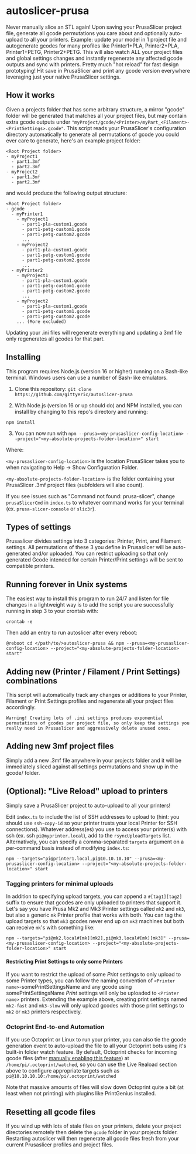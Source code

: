 # autoslicer-prusa

Never manually slice an STL again!  Upon saving your PrusaSlicer project file, generate all gcode permutations you care about and optionally auto-upload to all your printers. Example: update your model in 1 project file and autogenerate gcodes for many profiles like Printer1+PLA, Printer2+PLA, Printer1+PETG, Printer2+PETG.  This will also watch ALL your project files and global settings changes and instantly regenerate any affected gcode outputs and sync with printers.  Pretty much "hot reload" for fast design prototyping!  Hit save in PrusaSlicer and print any gcode version everywhere leveraging just your native PrusaSlicer settings.

## How it works

Given a projects folder that has some arbitrary structure, a mirror "gcode" folder will be generated that matches all your project files, but may contain extra gcode outputs under `"myProject/gcode/<Printer>/myPart_<Filament>-<PrintSettings>.gcode"`.  This script reads your PrusaSlicer's configuration directory automatically to generate all permutations of gcode you could ever care to generate, here's an example project folder:

```
<Root Project folder>
- myProject1
  - part1.3mf
  - part2.3mf
- myProject2
  - part1.3mf
  - part2.3mf
```

and would produce the following output structure:


```
<Root Project folder>
- gcode
  - myPrinter1
    - myProject1
      - part1-pla-custom1.gcode
      - part1-petg-custom1.gcode
      - part1-petg-custom2.gcode
      ...
    - myProject2
      - part1-pla-custom1.gcode
      - part1-petg-custom1.gcode
      - part1-petg-custom2.gcode
      ...
  - myPrinter2
    - myProject1
      - part1-pla-custom1.gcode
      - part1-petg-custom1.gcode
      - part1-petg-custom2.gcode
      ...
    - myProject2
      - part1-pla-custom1.gcode
      - part1-petg-custom1.gcode
      - part1-petg-custom2.gcode
    ... (More excluded)
```

Updating your .ini files will regenerate everything and updating a 3mf file only regenerates all gcodes for that part.

## Installing

This program requires Node.js (version 16 or higher) running on a Bash-like terminal.  Windows users can use a number of Bash-like emulators.

1. Clone this repository: `git clone https://github.com/gittyeric/autoslicer-prusa`

2. With Node.js (version 16 or up should do) and NPM installed, you can install by changing to this repo's directory and running:

`npm install`

3. You can now run with `npm --prusa=<my-prusaslicer-config-location> --project="<my-absolute-projects-folder-location>" start`

Where:

`<my-prusaslicer-config-location>` is the location PrusaSlicer takes you to when navigating to Help -> Show Configuration Folder.

`<my-absolute-projects-folder-location>` is the folder containing your PrusaSlicer .3mf project files (subfolders will also count).

If you see issues such as "Command not found: prusa-slicer", change `prusaSlicerCmd` in `index.ts` to whatever command works for your terminal (ex. `prusa-slicer-console` or `slic3r`).

## Types of settings

Prusaslicer divides settings into 3 categories: Printer, Print, and Filament settings.  All permutations of these 3 you define in Prusaslicer will be auto-generated and/or uploaded.  You can restrict uploading so that only generated Gcode intended for certain Printer/Print settings will be sent to compatible printers.

## Running forever in Unix systems

The easiest way to install this program to run 24/7 and listen for file changes in a lightweight way is to add the script you are successfully running in step 3 to your crontab with:

`crontab -e`

Then add an entry to run autoslicer after every reboot:

`@reboot cd </path/to/>autoslicer-prusa && npm --prusa=<my-prusaslicer-config-location> --project="<my-absolute-projects-folder-location> start"`

## Adding new (Printer / Filament / Print Settings) combinations

This script will automatically track any changes or additions to your Printer, Filament or Print Settings profiles and regenerate all your project files accordingly.

```
Warning! Creating lots of .ini settings produces exponential permutations of gcodes per project file, so only keep the settings you really need in Prusaslicer and aggressively delete unused ones.
```

## Adding new 3mf project files

Simply add a new .3mf file anywhere in your projects folder and it will be immediately sliced against all settings permutations and show up in the gcode/ folder.

## (Optional): "Live Reload" upload to printers

Simply save a PrusaSlicer project to auto-upload to all your printers!

Edit `index.ts` to include the list of SSH addresses to upload to (hint: you should use `ssh-copy-id` so your printer trusts your local Printer for SSH connections).  Whatever address(es) you use to access your printer(s) with ssh (ex. ssh `pi@myprinter.local`), add to the `rsyncUploadTargets` list.  Alternatively, you can specify a comma-separated `targets` argument on a per-command basis instead of modifying `index.ts`:

`npm --targets="pi@printer1.local,pi@10.10.10.10" --prusa=<my-prusaslicer-config-location> --project="<my-absolute-projects-folder-location>" start`

### Tagging printers for minimal uploads

In addition to specifying upload targets, you can append a `#[tag1][tag2]` suffix to ensure that gcodes are only uploaded to printers that support it.  Let's say you have Prusa Mk2 and Mk3 Printer settings called `mk2` and `mk3`, but also a generic `mk` Printer profile that works with both.  You can tag the upload targets so that `mk3` gcodes never end up on `mk2` machines but both can receive `mk`'s with something like:

`npm --targets="pi@mk2.local#[mk][mk2],pi@mk3.local#[mk][mk3]" --prusa=<my-prusaslicer-config-location> --project="<my-absolute-projects-folder-location>" start`

#### Restricting Print Settings to only some Printers

If you want to restrict the upload of some _Print_ settings to only upload to some Printer types, you can follow the naming convention of `<Printer name>`-somePrintSettingsName and any gcode using somePrintSettingsName _Print_ settings will only be uploaded to `<Printer name>` printers.  Extending the example above, creating print settings named `mk2-fast` and `mk3-slow` will only upload gcodes with those print settings to `mk2` or `mk3` printers respectively.


### Octoprint End-to-end Automation

If you use Octoprint or Linux to run your printer, you can also tie the gcode generation event to auto-upload the file to all your Octoprint bots using it's built-in folder watch feature.  By default, Octoprint checks for incoming gcode files (after [manually enabling this feature](https://community.octoprint.org/t/watched-folder-doesnt-run-as-well/14618/4)) at `/home/pi/.octoprint/watched`, so you can use the Live Reaload section above to configure appropriate targets such as `pi@10.10.10.10:/home/pi/.octoprint/watched`

Note that massive amounts of files will slow down Octoprint quite a bit (at least when not printing) with plugins like PrintGenius installed.

## Resetting all gcode files

If you wind up with lots of stale files on your printers, delete your project directories remotely then delete the `gcode` folder in your projects folder.  Restarting autoslicer will then regenerate all gcode files fresh from your current Prusaslicer profiles and project files.